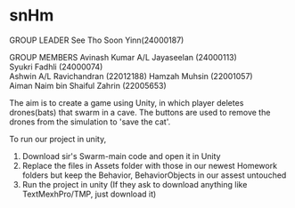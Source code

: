 # snHm

GROUP LEADER
See Tho Soon Yinn(24000187)

GROUP MEMBERS
Avinash Kumar A/L Jayaseelan (24000113)  
Syukri Fadhli (24000074)  
Ashwin A/L Ravichandran (22012188) 
Hamzah Muhsin (22001057)  
Aiman Naim bin Shaiful Zahrin (22005653)


The aim is to create a game using Unity, in which player deletes drones(bats) that swarm in a cave.
The buttons are used to remove the drones from the simulation to 'save the cat'.

To run our project in unity, 
1. Download sir's Swarm-main code and open it in Unity
2. Replace the files in Assets folder with those in our newest Homework folders but keep the Behavior, BehaviorObjects in our assest untouched
3. Run the project in unity (If they ask to download anything like TextMexhPro/TMP, just download it)
   

